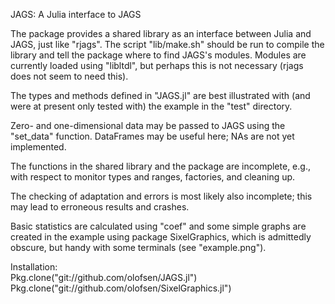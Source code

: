 JAGS: A Julia interface to JAGS

The package provides a shared library as an interface between Julia
and JAGS, just like "rjags".  The script "lib/make.sh" should be run
to compile the library and tell the package where to find JAGS's modules.
Modules are currently loaded using "libltdl", but perhaps this is not
necessary (rjags does not seem to need this).

The types and methods defined in "JAGS.jl" are best illustrated with
(and were at present only tested with) the example in the "test" directory.

Zero- and one-dimensional data may be passed to JAGS using the "set_data"
function. DataFrames may be useful here; NAs are not yet implemented.

The functions in the shared library and the package are incomplete, e.g.,
with respect to monitor types and ranges, factories, and cleaning up.

The checking of adaptation and errors is most likely also incomplete;
this may lead to erroneous results and crashes.

Basic statistics are calculated using "coef" and some simple graphs
are created in the example using package SixelGraphics, which is
admittedly obscure, but handy with some terminals (see "example.png").

Installation:  
Pkg.clone("git://github.com/olofsen/JAGS.jl")  
Pkg.clone("git://github.com/olofsen/SixelGraphics.jl")
